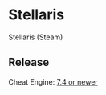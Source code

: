 # Stellaris

Stellaris (Steam)

## Release

Cheat Engine: [7.4 or newer](https://github.com/cheat-engine/cheat-engine/releases)  
